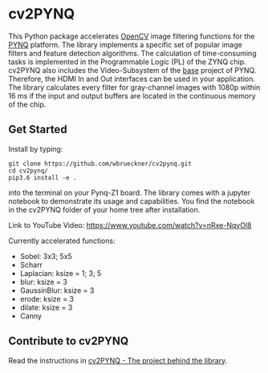 # cv2PYNQ
This Python package accelerates [OpenCV](https://opencv.org/) image filtering functions for the [PYNQ](http://www.pynq.io/) platform.
The library implements a specific set of popular image filters and feature detection algorithms.
The calculation of time-consuming tasks is implemented in the Programmable Logic (PL) of the ZYNQ chip.
cv2PYNQ also includes the Video-Subsystem of the [base](https://github.com/Xilinx/PYNQ) project of PYNQ.
Therefore, the HDMI In and Out interfaces can be used in your application.
The library calculates every filter for gray-channel images with 1080p within 16 ms if the input and output buffers 
are located in the continuous memory of the chip. 

## Get Started
Install by typing: 
```
git clone https://github.com/wbrueckner/cv2pynq.git   
cd cv2pynq/   
pip3.6 install -e .   
``` 
into the terminal on your Pynq-Z1 board. 
The library comes with a jupyter notebook to demonstrate its usage and capabilities.
You find the notebook in the cv2PYNQ folder of your home tree after installation.

Link to YouTube Video:
https://www.youtube.com/watch?v=nRxe-NqvOl8

Currently accelerated functions:
- Sobel: 3x3; 5x5
- Scharr
- Laplacian: ksize = 1; 3; 5
- blur: ksize = 3
- GaussinBlur: ksize = 3
- erode: ksize = 3
- dilate: ksize = 3
- Canny 

## Contribute to cv2PYNQ

Read the instructions in [cv2PYNQ - The project behind the library](https://github.com/wbrueckner/cv2PYNQ-The-project-behind-the-library).
